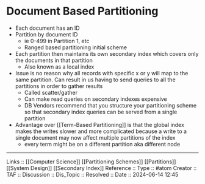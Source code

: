# Document Based Partitioning

- Each document has an ID
- Partition by document ID
	- ie 0-499 in Partition 1, etc
	- Ranged based partitioning initial scheme
- Each partition then maintains its own secondary index which covers only the documents in that partition
	- Also known as a local index
- Issue is no reason why all records with specific x or y will map to the same partition. Can result in us having to send queries to all the partitions in order to gather results
	- Called scatter/gather
	- Can make read queries on secondary indexes expensive
	- DB Vendors recommend that you structure your partitioning scheme so that secondary index queries can be served from a single partition
- Advantage over [[Term-Based Partitioning]] is that the global index makes the writes slower and more complicated because a write to a single document may now affect multiple partitions of the index
	- every term might be on a different partition aka different node
---
Links :: [[Computer Science]] [[Partitioning Schemes]] [[Partitions]] [[System Design]] [[Secondary Index]]
Reference ::
Type :: #atom
Creator ::
TAF ::
Discussion ::
Dis_Topic :: 
Resolved ::
Date :: 2024-06-14 12:45
